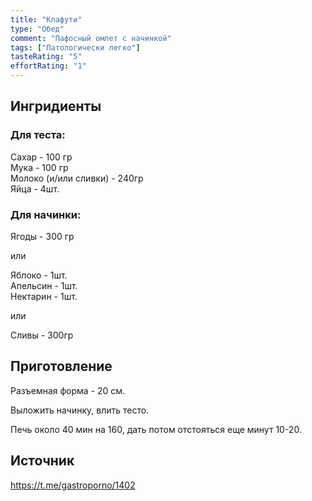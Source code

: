 ```yaml
---
title: "Клафути"
type: "Обед"
comment: "Пафосный омлет с начинкой"
tags: ["Патологически легко"]
tasteRating: "5"
effortRating: "1"
---
```


## Ингридиенты

### Для теста:

Сахар - 100 гр  
Мука - 100 гр  
Молоко (и/или сливки) - 240гр  
Яйца - 4шт.

### Для начинки:

Ягоды - 300 гр

или

Яблоко - 1шт.  
Апельсин - 1шт.  
Нектарин - 1шт.  

или

Сливы - 300гр

## Приготовление

Разъемная форма - 20 см.

Выложить начинку, влить тесто.

Печь около 40 мин на 160, дать потом отстояться еще минут 10-20.

## Источник
https://t.me/gastroporno/1402
